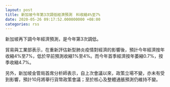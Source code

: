 ```yaml
---
layout: post
title: 新加坡今年第3次調低經濟預測　料收縮4%至7%
date: 2020-05-26 09:17:52.000000000 +08:00
categories: rss
---
```


新加坡再下調今年經濟預測，是今年第3次調低。

貿易與工業部表示，在重新評估新型肺炎疫情對經濟的影響後，預計今年經濟按年收縮4%至7%，低於早前預測收縮1%至4%。而今年首季經濟按年萎縮0.7%，按季收縮4.7%。

另外，新加坡金管局首席分析師表示，自上次會議以來，政策立場不變，亦未有受到影響，預計10月將舉行貨幣政策會議；至於核心及整體通脹預測仍維持不變。
